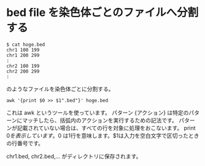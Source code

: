 # bed file を染色体ごとのファイルへ分割する

```
$ cat hoge.bed
chr1 100 199
chr1 200 299
:
chr2 100 199
chr2 200 299
:
```

のようなファイルを染色体ごとに分割する。

```
awk '{print $0 >> $1".bed"}' hoge.bed
```

これは awk というツールを使っています。
パターン {アクション} は特定のパターンにマッチしたら、括弧内のアクションを実行するための記法です。
パターンが記載されていない場合は、すべての行を対象に処理をおこないます。
print $0 を表示しています。$0 は1行を意味します。$1は入力を空白文字で区切ったときの行番号です。

chr1.bed, chr2.bed,... がディレクトリに保存されます。
